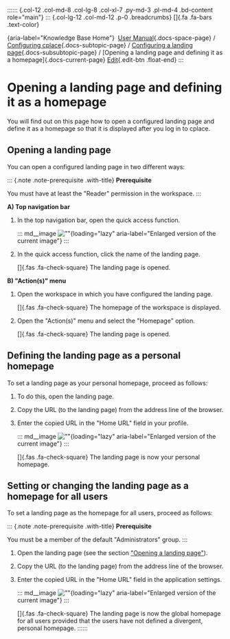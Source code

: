 :::::: {.col-12 .col-md-8 .col-lg-8 .col-xl-7 .py-md-3 .pl-md-4 .bd-content role="main"}
::: {.col-lg-12 .col-md-12 .p-0 .breadcrumbs}
[]{.fa .fa-bars .text-color}

[](https://docs.cplace.io/){aria-label="Knowledge Base Home"}  [User
Manual](/user-manual-en/){.docs-space-page} / [Configuring
cplace](/user-manual-en/cplace-konfigurieren/){.docs-subtopic-page} /
[Configuring a landing
page](/user-manual-en/cplace-konfigurieren/landing-page-konfigurieren/){.docs-subsubtopic-page}
/ [Opening a landing page and defining it as a
homepage]{.docs-current-page} [
Edit](https://github.com/collaborationfactory/cplace-doc-user-enu/blob/release/25.2/cplace-konfigurieren/landing-page-konfigurieren/landing-page-oeffnen-und-als.md){.edit-btn
.float-end}
:::

# Opening a landing page and defining it as a homepage

You will find out on this page how to open a configured landing page and
define it as a homepage so that it is displayed after you log in to
cplace.

## Opening a landing page

You can open a configured landing page in two different ways:

::: {.note .note-prerequisite .with-title}
**Prerequisite**

You must have at least the "Reader" permission in the workspace.
:::

**A) Top navigation bar**

1.  In the top navigation bar, open the quick access function.

    ::: md__image
    [](../../../graphics/cplace-konfigurieren/Hauptnavigation-Apps-de.png)
    ![\"\"](../../../graphics/cplace-konfigurieren/Hauptnavigation-Apps-de.png){loading="lazy"
    aria-label="Enlarged version of the current image"}
    :::

2.  In the quick access function, click the name of the landing page.

    []{.fas .fa-check-square} The landing page is opened.

**B) "Action(s)" menu**

1.  Open the workspace in which you have configured the landing page.

    []{.fas .fa-check-square} The homepage of the workspace is
    displayed.

2.  Open the "Action(s)" menu and select the "Homepage" option.

    []{.fas .fa-check-square} The landing page is opened.

## Defining the landing page as a personal homepage

To set a landing page as your personal homepage, proceed as follows:

1.  To do this, open the landing page.

2.  Copy the URL (to the landing page) from the address line of the
    browser.

3.  Enter the copied URL in the "Home URL" field in your profile.

    ::: md__image
    [](../../../graphics/cplace-konfigurieren/Nutzerprofil-Einstellungen-Start-URL-de.png)
    ![\"\"](../../../graphics/cplace-konfigurieren/Nutzerprofil-Einstellungen-Start-URL-de.png){loading="lazy"
    aria-label="Enlarged version of the current image"}
    :::

    []{.fas .fa-check-square} The landing page is now your personal
    homepage.

## Setting or changing the landing page as a homepage for all users

To set a landing page as the homepage for all users, proceed as follows:

::: {.note .note-prerequisite .with-title}
**Prerequisite**

You must be a member of the default "Administrators" group.
:::

1.  Open the landing page (see the section ["Opening a landing
    page"](#opening-a-landing-page)).

2.  Copy the URL (to the landing page) from the address line of the
    browser.

3.  Enter the copied URL in the "Home URL" field in the application
    settings.

    ::: md__image
    [](../../../graphics/cplace-konfigurieren/Applikationseinstellungen-Start-URL-de.png)
    ![\"\"](../../../graphics/cplace-konfigurieren/Applikationseinstellungen-Start-URL-de.png){loading="lazy"
    aria-label="Enlarged version of the current image"}
    :::

    []{.fas .fa-check-square} The landing page is now the global
    homepage for all users provided that the users have not defined a
    divergent, personal homepage.
::::::
